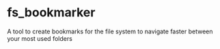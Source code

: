 # fs_bookmarker
A tool to create bookmarks for the file system to navigate faster between your most used folders
